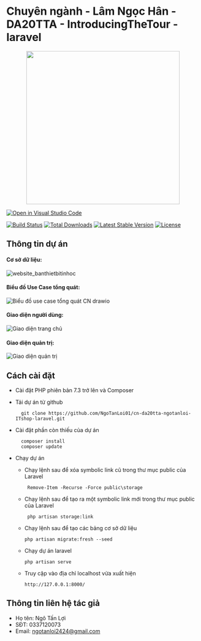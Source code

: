 # Chuyên ngành - Lâm Ngọc Hân - DA20TTA - IntroducingTheTour - laravel
<p align="center"><a href="https://laravel.com" target="_blank"><img src="https://raw.githubusercontent.com/laravel/art/master/logo-lockup/5%20SVG/2%20CMYK/1%20Full%20Color/laravel-logolockup-cmyk-red.svg" width="400"></a></p>

[![Open in Visual Studio Code](https://img.shields.io/static/v1?logo=visualstudiocode&label=&message=Open%20in%20Visual%20Studio%20Code&labelColor=2c2c32&color=007acc&logoColor=007acc)](https://open.vscode.dev/microsoft/Web-Dev-For-Beginners)

<p align="center">
  
<a href="https://travis-ci.org/laravel/framework"><img src="https://travis-ci.org/laravel/framework.svg" alt="Build Status"></a>
<a href="https://packagist.org/packages/laravel/framework"><img src="https://poser.pugx.org/laravel/framework/d/total.svg" alt="Total Downloads"></a>
<a href="https://packagist.org/packages/laravel/framework"><img src="https://poser.pugx.org/laravel/framework/v/stable.svg" alt="Latest Stable Version"></a>
<a href="https://packagist.org/packages/laravel/framework"><img src="https://poser.pugx.org/laravel/framework/license.svg" alt="License"></a>
</p>

## Thông tin dự án
#### Cơ sở dữ liệu:
![website_banthietbitinhoc](https://github.com/NgoTanLoi01/cn-da20tta-ngotanloi-ITshop-laravel/assets/112923143/d5019207-967d-4203-a981-b62cab6083ca)

#### Biểu đồ Use Case tổng quát:
![Biểu đồ use case tổng quát CN drawio](https://github.com/NgoTanLoi01/cn-da20tta-ngotanloi-ITshop-laravel/assets/112923143/84d6deb8-e636-48f7-ba2d-9769d1afb652)

#### Giao diện người dùng:
  
![Giao diện trang chủ](https://github.com/NgoTanLoi01/cn-da20tta-ngotanloi-ITshop-laravel/assets/112923143/9345588e-7731-4162-8404-4d5225b23fc7)

#### Giao diện quản trị:

![Giao diện quản trị](https://github.com/NgoTanLoi01/cn-da20tta-ngotanloi-ITshop-laravel/assets/112923143/01a1ce32-832b-4895-aa75-fe4e798cd937)



## Cách cài đặt 
  - Cài đặt PHP phiên bản 7.3 trở lên và Composer
  - Tải dự án từ github

          git clone https://github.com/NgoTanLoi01/cn-da20tta-ngotanloi-ITshop-laravel.git
  - Cài đặt phần còn thiếu của dự án

          composer install
          composer update

  - Chạy dự án
    - Chạy lệnh sau để xóa symbolic link cũ trong thư mục public của Laravel 
   
           Remove-Item -Recurse -Force public\storage
    - Chạy lệnh sau để tạo ra một symbolic link mới trong thư mục public của Laravel
   
           php artisan storage:link
    - Chạy lệnh sau để tạo các bảng cơ sở dữ liệu
   
          php artisan migrate:fresh --seed
    - Chạy dự án laravel

          php artisan serve
    - Truy cập vào địa chỉ localhost vừa xuất hiện
   
          http://127.0.0.1:8000/

## Thông tin liên hệ tác giả
  - Họ tên: Ngô Tấn Lợi
  - SĐT: 0337120073
  - Email: ngotanloi2424@gmail.com
